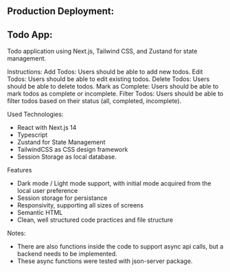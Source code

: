 ## Production Deployment: 

## Todo App: 

Todo application using Next.js, Tailwind CSS, and Zustand for state management.

Instructions:
Add Todos: Users should be able to add new todos.
Edit Todos: Users should be able to edit existing todos.
Delete Todos: Users should be able to delete todos.
Mark as Complete: Users should be able to mark todos as complete or incomplete.
Filter Todos: Users should be able to filter todos based on their status (all, completed, incomplete).

Used Technologies:
- React with Next.js 14
- Typescript
- Zustand for State Management
- TailwindCSS as CSS design framework
- Session Storage as local database.

Features
- Dark mode / Light mode support, with initial mode acquired from the local user preference
- Session storage for persistance
- Responsivity, supporting all sizes of screens
- Semantic HTML
- Clean, well structured code practices and file structure




Notes: 
- There are also functions inside the code to support async api calls, but a backend needs to be implemented.
- These async functions were tested with json-server package.




